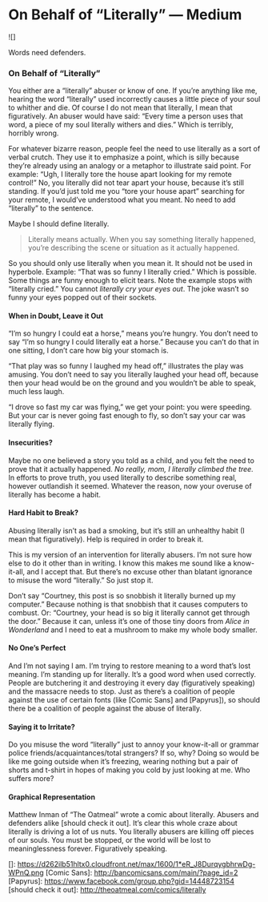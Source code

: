 # On Behalf of “Literally” — Medium

![]

Words need defenders.
### On Behalf of “Literally”

You either are a “literally” abuser or know of one. If you’re anything like me, hearing the word “literally” used incorrectly causes a little piece of your soul to whither and die. Of course I do not mean that literally, I mean that figuratively. An abuser would have said: “Every time a person uses that word, a piece of my soul literally withers and dies.” Which is terribly, horribly wrong.

For whatever bizarre reason, people feel the need to use literally as a sort of verbal crutch. They use it to emphasize a point, which is silly because they’re already using an analogy or a metaphor to illustrate said point. For example: “Ugh, I literally tore the house apart looking for my remote control!” No, you literally did not tear apart your house, because it’s still standing. If you’d just told me you “tore your house apart” searching for your remote, I would’ve understood what you meant. No need to add “literally” to the sentence.

Maybe I should define literally.

> Literally means actually. When you say something literally happened, you’re describing the scene or situation as it actually happened.

So you should only use literally when you mean it. It should not be used in hyperbole. Example: “That was so funny I literally cried.” Which is possible. Some things are funny enough to elicit tears. Note the example stops with “literally cried.” You cannot *literally cry your eyes out*. The joke wasn’t so funny your eyes popped out of their sockets.

#### When in Doubt, Leave it Out

“I’m so hungry I could eat a horse,” means you’re hungry. You don’t need to say “I’m so hungry I could literally eat a horse.” Because you can’t do that in one sitting, I don’t care how big your stomach is.

“That play was so funny I laughed my head off,” illustrates the play was amusing. You don’t need to say you literally laughed your head off, because then your head would be on the ground and you wouldn’t be able to speak, much less laugh.

“I drove so fast my car was flying,” we get your point: you were speeding. But your car is never going fast enough to fly, so don’t say your car was literally flying.

#### Insecurities?

Maybe no one believed a story you told as a child, and you felt the need to prove that it actually happened. *No really, mom, I literally climbed the tree.* In efforts to prove truth, you used literally to describe something real, however outlandish it seemed. Whatever the reason, now your overuse of literally has become a habit.

#### Hard Habit to Break?

Abusing literally isn’t as bad a smoking, but it’s still an unhealthy habit (I mean that figuratively). Help is required in order to break it.

This is my version of an intervention for literally abusers. I’m not sure how else to do it other than in writing. I know this makes me sound like a know-it-all, and I accept that. But there’s no excuse other than blatant ignorance to misuse the word “literally.” So just stop it.

Don’t say “Courtney, this post is so snobbish it literally burned up my computer.” Because nothing is that snobbish that it causes computers to combust. Or: “Courtney, your head is so big it literally cannot get through the door.” Because it can, unless it’s one of those tiny doors from *Alice in Wonderland* and I need to eat a mushroom to make my whole body smaller.

#### No One’s Perfect

And I’m not saying I am. I’m trying to restore meaning to a word that’s lost meaning. I’m standing up for literally. It’s a good word when used correctly. People are butchering it and destroying it every day (figuratively speaking) and the massacre needs to stop. Just as there’s a coalition of people against the use of certain fonts (like [Comic Sans] and [Papyrus]), so should there be a coalition of people against the abuse of literally.

#### Saying it to Irritate?

Do you misuse the word “literally” just to annoy your know-it-all or grammar police friends/acquaintances/total strangers? If so, why? Doing so would be like me going outside when it’s freezing, wearing nothing but a pair of shorts and t-shirt in hopes of making you cold by just looking at me. Who suffers more?

#### Graphical Representation

Matthew Inman of “The Oatmeal” wrote a comic about literally. Abusers and defenders alike [should check it out]. It’s clear this whole craze about literally is driving a lot of us nuts. You literally abusers are killing off pieces of our souls. You must be stopped, or the world will be lost to meaninglessness forever. Figuratively speaking.

  []: https://d262ilb51hltx0.cloudfront.net/max/1600/1*eR_J8DurqygbhrwDg-WPnQ.png
  [Comic Sans]: http://bancomicsans.com/main/?page_id=2
  [Papyrus]: https://www.facebook.com/group.php?gid=14448723154
  [should check it out]: http://theoatmeal.com/comics/literally
